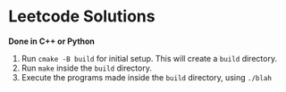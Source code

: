 # Leetcode Solutions

**Done in C++ or Python**

1. Run `cmake -B build` for initial setup. This will create a `build` directory.
2. Run `make` inside the `build` directory. 
3. Execute the programs made inside the `build` directory, using `./blah`

